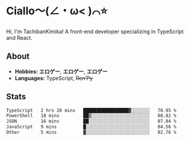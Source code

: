 # Ciallo～(∠・ω< )⌒⭐️

Hi, I'm TachibanKimika! A front-end developer specializing in TypeScript and React.

## About
- **Hobbies:** **エロゲー**, **エロゲー**, **エロゲー**
- **Languages:** TypeScript, ~~Ren’Py~~

## Stats
<!--START_SECTION:waka-->

```txt
TypeScript   2 hrs 26 mins   █████████████████▓░░░░░░░   70.95 %
PowerShell   18 mins         ██▒░░░░░░░░░░░░░░░░░░░░░░   08.82 %
JSON         16 mins         ██░░░░░░░░░░░░░░░░░░░░░░░   07.84 %
JavaScript   9 mins          █░░░░░░░░░░░░░░░░░░░░░░░░   04.56 %
Other        5 mins          ▓░░░░░░░░░░░░░░░░░░░░░░░░   02.76 %
```

<!--END_SECTION:waka-->

<!-- ![Metrics](https://metrics.lecoq.io/TachibanaKimika?template=classic&base.activity=0&base.community=0&base.repositories=0&languages=1&isocalendar=1&isocalendar.duration=half-year&languages.limit=8&languages.sections=most-used&languages.colors=github&languages.threshold=0%25&languages.indepth=false&languages.recent.load=300&languages.recent.days=14&config.timezone=Asia%2FShanghai)
 -->

